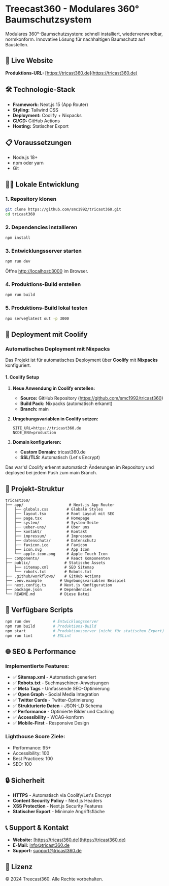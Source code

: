 # Treecast360 - Modulares 360° Baumschutzsystem

Modulares 360°-Baumschutzsystem: schnell installiert, wiederverwendbar, normkonform. Innovative Lösung für nachhaltigen Baumschutz auf Baustellen.

## 🚀 Live Website

**Produktions-URL:** [https://tricast360.de](https://tricast360.de)

## 🛠️ Technologie-Stack

- **Framework:** Next.js 15 (App Router)
- **Styling:** Tailwind CSS
- **Deployment:** Coolify + Nixpacks
- **CI/CD:** GitHub Actions
- **Hosting:** Statischer Export

## 📋 Voraussetzungen

- Node.js 18+
- npm oder yarn
- Git

## 🏃‍♂️ Lokale Entwicklung

### 1. Repository klonen
```bash
git clone https://github.com/smc1992/tricast360.git
cd tricast360
```

### 2. Dependencies installieren
```bash
npm install
```

### 3. Entwicklungsserver starten
```bash
npm run dev
```

Öffne [http://localhost:3000](http://localhost:3000) im Browser.

### 4. Produktions-Build erstellen
```bash
npm run build
```

### 5. Produktions-Build lokal testen
```bash
npx serve@latest out -p 3000
```

## 🚀 Deployment mit Coolify

### Automatisches Deployment mit Nixpacks

Das Projekt ist für automatisches Deployment über **Coolify** mit **Nixpacks** konfiguriert.

#### 1. Coolify Setup

1. **Neue Anwendung in Coolify erstellen:**
   - **Source:** GitHub Repository (https://github.com/smc1992/tricast360)
   - **Build Pack:** Nixpacks (automatisch erkannt)
   - **Branch:** main

2. **Umgebungsvariablen in Coolify setzen:**
   ```env
   SITE_URL=https://tricast360.de
   NODE_ENV=production
   ```

3. **Domain konfigurieren:**
   - **Custom Domain:** tricast360.de
   - **SSL/TLS:** Automatisch (Let's Encrypt)

Das war's! Coolify erkennt automatisch Änderungen im Repository und deployed bei jedem Push zum main Branch.

## 📁 Projekt-Struktur

```
tricast360/
├── app/                    # Next.js App Router
│   ├── globals.css        # Globale Styles
│   ├── layout.tsx         # Root Layout mit SEO
│   ├── page.tsx           # Homepage
│   ├── system/            # System-Seite
│   ├── ueber-uns/         # Über uns
│   ├── kontakt/           # Kontakt
│   ├── impressum/         # Impressum
│   ├── datenschutz/       # Datenschutz
│   ├── favicon.ico        # Favicon
│   ├── icon.svg           # App Icon
│   └── apple-icon.png     # Apple Touch Icon
├── components/            # React Komponenten
├── public/               # Statische Assets
│   ├── sitemap.xml       # SEO Sitemap
│   └── robots.txt        # Robots.txt
├── .github/workflows/    # GitHub Actions
├── .env.example        # Umgebungsvariablen Beispiel
├── next.config.ts      # Next.js Konfiguration
├── package.json        # Dependencies
└── README.md           # Diese Datei
```

## 🔧 Verfügbare Scripts

```bash
npm run dev          # Entwicklungsserver
npm run build        # Produktions-Build
npm start            # Produktionsserver (nicht für statischen Export)
npm run lint         # ESLint
```

## 🌐 SEO & Performance

### Implementierte Features:
- ✅ **Sitemap.xml** - Automatisch generiert
- ✅ **Robots.txt** - Suchmaschinen-Anweisungen
- ✅ **Meta Tags** - Umfassende SEO-Optimierung
- ✅ **Open Graph** - Social Media Integration
- ✅ **Twitter Cards** - Twitter-Optimierung
- ✅ **Strukturierte Daten** - JSON-LD Schema
- ✅ **Performance** - Optimierte Bilder und Caching
- ✅ **Accessibility** - WCAG-konform
- ✅ **Mobile-First** - Responsive Design

### Lighthouse Score Ziele:
- Performance: 95+
- Accessibility: 100
- Best Practices: 100
- SEO: 100

## 🔒 Sicherheit

- **HTTPS** - Automatisch via Coolify/Let's Encrypt
- **Content Security Policy** - Next.js Headers
- **XSS Protection** - Next.js Security Features
- **Statischer Export** - Minimale Angriffsfläche

## 📞 Support & Kontakt

- **Website:** [https://tricast360.de](https://tricast360.de)
- **E-Mail:** info@tricast360.de
- **Support:** support@tricast360.de

## 📄 Lizenz

© 2024 Treecast360. Alle Rechte vorbehalten.
